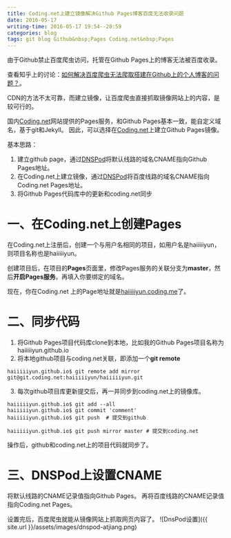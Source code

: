 ```yaml
---
title: Coding.net上建立镜像解决Github Pages博客百度无法收录问题
date: 2016-05-17
writing-time: 2016-05-17 19:54--20:59
categories: blog
tags: git blog Github&nbsp;Pages Coding.net&nbsp;Pages
---
```


由于Github禁止百度爬虫访问，托管在Github Pages上的博客无法被百度收录。

查看知乎上的讨论：[如何解决百度爬虫无法爬取搭建在Github上的个人博客的问题？](http://www.zhihu.com/question/30898326)。

CDN的方法不太可靠，而建立镜像，让百度爬虫直接抓取镜像网站上的内容，是较可行的。

国内[Coding.net](Coding.net)网站提供的Pages服务，和Github Pages基本一致，能自定义域名，基于git和Jekyll。
因此，可以选择在[Coding.net](Coding.net)上建立Github Pages镜像。

基本思路：

1. 建立github page，通过[DNSPod](https://www.dnspod.cn/)将默认线路的域名CNAME指向Github Pages地址。
2. 在Coding.net上建立镜像，通过[DNSPod](https://www.dnspod.cn/)将百度线路的域名CNAME指向Coding.net Pages地址。
3. 将Github Pages代码库中的更新和coding.net同步

# 一、在Coding.net上创建Pages

在Coding.net上注册后，创建一个与用户名相同的项目，如用户名是haiiiiiyun，则项目名称也是haiiiiiyun。

创建项目后，在项目的**Pages**页面里，修改Pages服务的关联分支为**master**，然后**开启Pages服务**。再填入你要绑定的域名。

现在，你在Coding.net 上的Page地址就是[haiiiiiyun.coding.me](http://haiiiiiyun.coding.me/)了。

# 二、同步代码

1. 将Github Pages项目代码库clone到本地，比如我的Github Pages项目名称为haiiiiiyun.github.io
2. 将本地github项目与coding.net关联，即添加一个**git remote**

```
haiiiiiyun.github.io$ git remote add mirror git@git.coding.net:haiiiiiyun/haiiiiiyun.git
```
3. 每次github项目库更新提交后，再一并同步到coding.net上的镜像库。

```
haiiiiiyun.github.io$ git add --all
haiiiiiyun.github.io$ git commit 'comment'
haiiiiiyun.github.io$ git push  # 提交到github

haiiiiiyun.github.io$ git push mirror master # 提交到coding.net
```
操作后，github和coding.net上的项目代码就同步了。

# 三、DNSPod上设置CNAME

将默认线路的CNAME记录值指向Github Pages。
再将百度线路的CNAME记录值指向Coding.net Pages。

设置完后，百度爬虫就能从镜像网站上抓取网页内容了。
![DnsPod设置]({{ site.url }}/assets/images/dnspod-atjiang.png)
